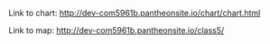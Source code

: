 Link to chart: http://dev-com5961b.pantheonsite.io/chart/chart.html

Link to map: http://dev-com5961b.pantheonsite.io/class5/
